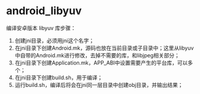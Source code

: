 # android_libyuv
编译安卓版本 libyuv 库步骤：

1. 创建jni目录，必须用jni这个名字；
2. 在jni目录下创建Android.mk，源码也放在当前目录或子目录中；这里从libyuv中自带的Android.mk进行修改，去掉不需要的库，和libjpeg相关部分；
3. 在jni目录下创建Application.mk，APP_ABI中设置需要产生的平台库，可以多个；
4. 在jni目录下创建build.sh，用于编译；
5. 运行build.sh，编译后将会在jni同一层目录中创建obj目录，并输出结果；
